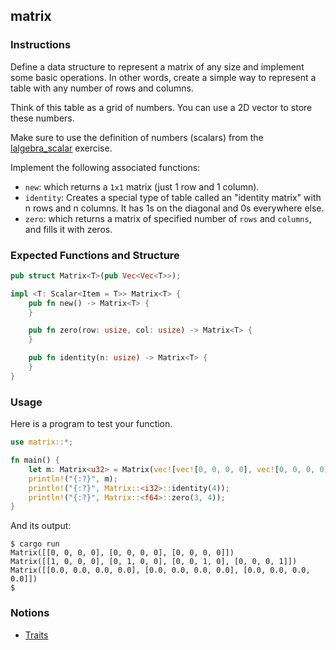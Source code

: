 ## matrix

### Instructions

Define a data structure to represent a matrix of any size and implement some basic operations.
In other words, create a simple way to represent a table with any number of rows and columns.

Think of this table as a grid of numbers. You can use a 2D vector to store these numbers.

Make sure to use the definition of numbers (scalars) from the [lalgebra_scalar](../lalgebra_scalar/README.md) exercise.

Implement the following associated functions:
- `new`: which returns a `1x1` matrix (just 1 row and 1 column).
- `identity`: Creates a special type of table called an "identity matrix" with n rows and n columns. It has 1s on the diagonal and 0s everywhere else.
- `zero`: which returns a matrix of specified number of `rows` and `columns`, and fills it with zeros.
 
### Expected Functions and Structure

```rust
pub struct Matrix<T>(pub Vec<Vec<T>>);

impl <T: Scalar<Item = T>> Matrix<T> {
	pub fn new() -> Matrix<T> {
	}

	pub fn zero(row: usize, col: usize) -> Matrix<T> {
	}

	pub fn identity(n: usize) -> Matrix<T> {
	}
}
```

### Usage

Here is a program to test your function.

```rust
use matrix::*;

fn main() {
	let m: Matrix<u32> = Matrix(vec![vec![0, 0, 0, 0], vec![0, 0, 0, 0], vec![0, 0, 0, 0]]);
	println!("{:?}", m);
	println!("{:?}", Matrix::<i32>::identity(4));
	println!("{:?}", Matrix::<f64>::zero(3, 4));
}
```

And its output:

```console
$ cargo run
Matrix([[0, 0, 0, 0], [0, 0, 0, 0], [0, 0, 0, 0]])
Matrix([[1, 0, 0, 0], [0, 1, 0, 0], [0, 0, 1, 0], [0, 0, 0, 1]])
Matrix([[0.0, 0.0, 0.0, 0.0], [0.0, 0.0, 0.0, 0.0], [0.0, 0.0, 0.0, 0.0]])
$
```

### Notions

- [Traits](https://doc.rust-lang.org/book/ch19-03-advanced-traits.html)
